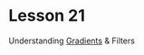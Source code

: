 # Lesson 21

Understanding [Gradients](https://developer.mozilla.org/en-US/docs/Web/CSS/CSS_Images/Using_CSS_gradients) & Filters
